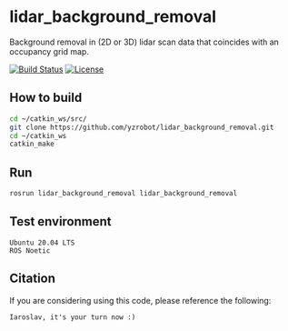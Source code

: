 
# lidar_background_removal

Background removal in (2D or 3D) lidar scan data that coincides with an occupancy grid map.

[![Build Status](https://travis-ci.org/yzrobot/lidar_background_removal.svg?branch=main)](https://travis-ci.org/yzrobot/lidar_background_removal) [![License](https://img.shields.io/badge/License-BSD%203--Clause-green.svg)](https://opensource.org/licenses/BSD-3-Clause)

## How to build 
```sh
cd ~/catkin_ws/src/
git clone https://github.com/yzrobot/lidar_background_removal.git
cd ~/catkin_ws
catkin_make
```

## Run
```sh
rosrun lidar_background_removal lidar_background_removal
```

## Test environment 
```
Ubuntu 20.04 LTS
ROS Noetic
```

## Citation 
If you are considering using this code, please reference the following:
```
Iaroslav, it's your turn now :)
```

